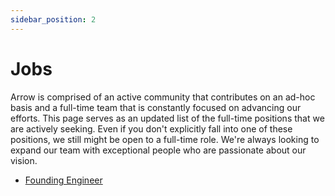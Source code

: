 ```yaml
---
sidebar_position: 2
---
```


# Jobs

Arrow is comprised of an active community that contributes on an ad-hoc basis and a full-time team that is constantly focused on advancing our efforts. This page serves as an updated list of the full-time positions that we are actively seeking. Even if you don't explicitly fall into one of these positions, we still might be open to a full-time role. We're always looking to expand our team with exceptional people who are passionate about our vision.

- [Founding Engineer](/foundingengineerjob)